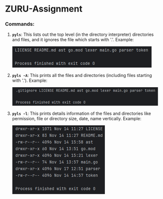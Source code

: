 # ZURU-Assignment

### **Commands:**
1. **`pyls`**: This lists out the top level (in the directory interpreter) directories and files, and it ignores the file which starts with '.'. Example:

    ![pyls](images/pyls.png "pyls")
2. **`pyls -A`**: This prints all the files and directories (including files starting with '.'). Example:
    
    ![pyls -A](images/pyls_-A.png "pyls -A")
3. **`pyls -l`**: This prints details information of the files and directories like permission, file or directory size, date, name vertically. Example:

   ![pyls -l](images/pyls_-l.png "pyls -l")